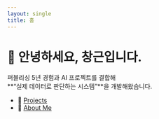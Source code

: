 ```yaml
---
layout: single
title: 홈
---
```


# 👋 안녕하세요, 창근입니다.
퍼블리싱 5년 경험과 AI 프로젝트를 결합해  
**“실제 데이터로 판단하는 시스템”**을 개발해왔습니다.  

- 🧠 [Projects](./projects)  
- 🙋 [About Me](./about)
